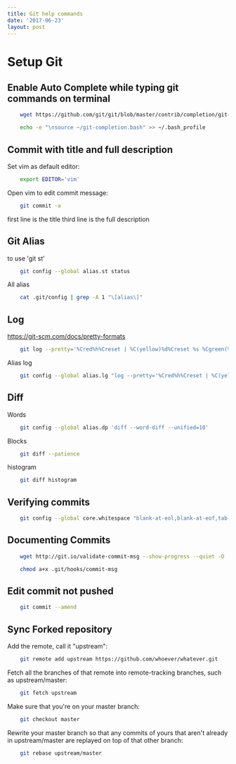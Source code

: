 ```yaml
---
title: Git help commands
date: '2017-06-23'
layout: post
---
```


# Setup Git

## Enable Auto Complete while typing git commands on terminal

```bash
    wget https://github.com/git/git/blob/master/contrib/completion/git-completion.bash --quiet --show-progress -O ~/git-completion.bash
```

```bash
    echo -e "\nsource ~/git-completion.bash" >> ~/.bash_profile
```

## Commit with title and full description
Set vim as default editor:
```bash
    export EDITOR='vim'
```

Open vim to edit commit message:
```bash
    git commit -a
```
first line is the title
third line is the full description


## Git Alias
to use 'git st'
```bash
    git config --global alias.st status
```

All alias
```bash
    cat .git/config | grep -A 1 "\[alias\]"
```

## Log
https://git-scm.com/docs/pretty-formats
```bash
    git log --pretty='%Cred%h%Creset | %C(yellow)%d%Creset %s %Cgreen(%cr)%Creset %C(cyan)[%an]%Creset' --graph --all
```
Alias log
```bash
    git config --global alias.lg "log --pretty='%Cred%h%Creset | %C(yellow)%d%Creset %s %Cgreen(%cr)%Creset %C(cyan)[%an]%Creset' --graph --all"
```

## Diff
Words
```bash
    git config --global alias.dp 'diff --word-diff --unified=10'
```

Blocks
```bash
    git diff --patience
```

histogram
```bash
    git diff histogram
```

## Verifying commits

```bash
    git config --global core.whitespace "blank-at-eol,blank-at-eof,tab-in-indent"
```

## Documenting Commits
```bash
    wget http://git.io/validate-commit-msg --show-progress --quiet -O .git/hooks/commit-msg
```
```bash
    chmod a+x .git/hooks/commit-msg
```

## Edit commit not pushed
```bash
    git commit --amend
```

## Sync Forked repository

Add the remote, call it "upstream":
```bash
    git remote add upstream https://github.com/whoever/whatever.git
```

Fetch all the branches of that remote into remote-tracking branches,
such as upstream/master:

```bash
    git fetch upstream
```

Make sure that you're on your master branch:

```bash
    git checkout master
```

Rewrite your master branch so that any commits of yours that
aren't already in upstream/master are replayed on top of that
other branch:

```bash
    git rebase upstream/master
```
